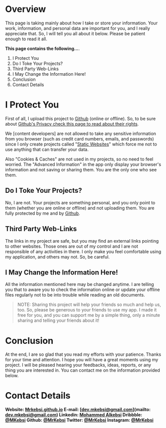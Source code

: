 # Overview
This page is taking mainly about how I take or store your information. Your work, information, and personal data are important for you, and I really appreciate that. So, I will tell you all about it below. Please be patient enough to read it all. 

**This page contains the following...**.
1. I Protect You 
2. Do I Toke Your Projects?
3. Third Party Web-Links 
4. I May Change the Information Here!
5. Conclusion 
6. Contact Details

# I Protect You
First of all, I upload this project to [Github](https://www.github.com "The Main Github Page") (online or offline). So, to be sure about [Github's Privacy check this page to read about their rights](https://docs.github.com/en/github/site-policy/github-privacy-statement). 

We [content developers] are not allowed to take any sensitive information from you browser (such as credit card numbers, emails, and passwords) since I only create projects called "[Static Websites](https://en.m.wikipedia.org/wiki/Static_web_page)" which force me not to use anything that can transfer your data.

Also "Cookies & Caches" are not used in my projects, so no need to feel worried. The "Advanced Information" in the app only display your browser's information and not saving or sharing them. You are the only one who see them.

## Do I Toke Your Projects? 
No, I are not. Your projects are something personal, and you only point to them (whether you are online or offline) and not uploading them. You are fully protected by me and by [Github](https://www.github.com "The Main Github Page").

## Third Party Web-Links
The links in my project are safe, but you may find an external links pointing to other websites. Those ones are out of my control and I are not responsible of any activities in there. I only make you feel comfortable using my application, and others may not. So, be careful. 

## I May Change the Information Here!
All the information mentioned here may be changed anytime. I are telling you that to aware you to check the information online or update your offline files regularly not to be into trouble while reading an old documents.

>NOTE: Sharing this project will help your friends so much and help us, too. So, please be generous to your friends to use my app. I made it free for you, and you can support me by a simple thing, only a minute sharing and telling your friends about it!

# Conclusion 
At the end, I are so glad that you read my efforts with your patience. Thanks for your time and attention. I hope you will have a great moments using my project. I will be pleased hearing your feedbacks, ideas, reports, or any thing you are interested in. You can contact me on the information provided below. 

# Contact Details
**Website: [Mrkebsi.github.io](https://mrkebsi.github.io/)
E-mail: [dev.mkebsi@gmail.com](mailto: dev.mkebsi@gmail.com)
Linkedin: [Mohammed Alkebsi](https://linkedin.com/in/mkebsi)
Dribbble: [@MKebsi](https://dribbble.com/mkebsi)
Github: [@MrKebsi](https://github.com/mrkebsi)
Twitter: [@MrKebsi](https://twitter.com/mrkebsi)
Instagram: [@MrKebsi](https://instagram.com/mrkebsi)**